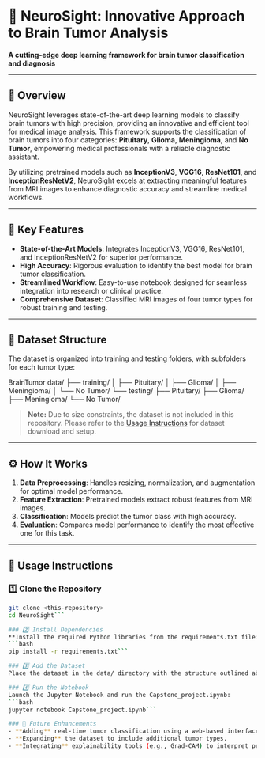 # 🧠 NeuroSight: Innovative Approach to Brain Tumor Analysis
**A cutting-edge deep learning framework for brain tumor classification and diagnosis**

---

## 🚀 Overview
NeuroSight leverages state-of-the-art deep learning models to classify brain tumors with high precision, providing an innovative and efficient tool for medical image analysis. This framework supports the classification of brain tumors into four categories: **Pituitary**, **Glioma**, **Meningioma**, and **No Tumor**, empowering medical professionals with a reliable diagnostic assistant.

By utilizing pretrained models such as **InceptionV3**, **VGG16**, **ResNet101**, and **InceptionResNetV2**, NeuroSight excels at extracting meaningful features from MRI images to enhance diagnostic accuracy and streamline medical workflows.

---

## 🎯 Key Features
- **State-of-the-Art Models**: Integrates InceptionV3, VGG16, ResNet101, and InceptionResNetV2 for superior performance.
- **High Accuracy**: Rigorous evaluation to identify the best model for brain tumor classification.
- **Streamlined Workflow**: Easy-to-use notebook designed for seamless integration into research or clinical practice.
- **Comprehensive Dataset**: Classified MRI images of four tumor types for robust training and testing.

---

## 🧬 Dataset Structure
The dataset is organized into training and testing folders, with subfolders for each tumor type:

BrainTumor data/ ├── training/ │ ├── Pituitary/ │ ├── Glioma/ │ ├── Meningioma/ │ └── No Tumor/ └── testing/ ├── Pituitary/ ├── Glioma/ ├── Meningioma/ └── No Tumor/


> **Note:** Due to size constraints, the dataset is not included in this repository. Please refer to the [Usage Instructions](#usage-instructions) for dataset download and setup.

---

## ⚙️ How It Works
1. **Data Preprocessing**: Handles resizing, normalization, and augmentation for optimal model performance.
2. **Feature Extraction**: Pretrained models extract robust features from MRI images.
3. **Classification**: Models predict the tumor class with high accuracy.
4. **Evaluation**: Compares model performance to identify the most effective one for this task.

---

## 📖 Usage Instructions

### 1️⃣ Clone the Repository
```bash
git clone <this-repository>
cd NeuroSight```

### 2️⃣ Install Dependencies
**Install the required Python libraries from the requirements.txt file:**
```bash
pip install -r requirements.txt```

### 3️⃣ Add the Dataset
Place the dataset in the data/ directory with the structure outlined above.

### 4️⃣ Run the Notebook
Launch the Jupyter Notebook and run the Capstone_project.ipynb:
```bash
jupyter notebook Capstone_project.ipynb```

### 🌟 Future Enhancements
- **Adding** real-time tumor classification using a web-based interface.
- **Expanding** the dataset to include additional tumor types.
- **Integrating** explainability tools (e.g., Grad-CAM) to interpret predictions.

